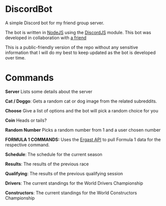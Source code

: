 # DiscordBot

A simple Discord bot for my friend group server.

The bot is written in [NodeJS](https://nodejs.org/en/) using the [DiscordJS](https://discord.js.org/#/) module. This bot was developed in collaboration with [a friend](https://github.com/cdl-rajesh)

This is a public-friendly version of the repo without any sensitive information that I will do my best to keep updated as the bot is developed over time.


# Commands


**Server**
Lists some details about the server

**Cat / Doggo**:
Gets a random cat or dog image from the related subreddits.

**Choose**
Give a list of options and the bot will pick a random choice for you

**Coin**
Heads or tails?

**Random Number**
Picks a random number from 1 and a user chosen number

**FORMULA 1 COMMANDS:**
Uses the [Ergast API](https://ergast.com/mrd/) to pull Formula 1 data for the respective command.

**Schedule**: The schedule for the current season

**Results**: The results of the previous race

**Qualifying**: The results of the previous qualifying session

**Drivers**: The current standings for the World Drivers Championship

**Constructors**: The current standings for the World Constructors Championship
